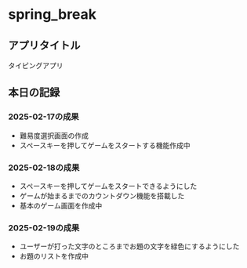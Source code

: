 # spring_break  
## アプリタイトル  
タイピングアプリ  
## 本日の記録  
### 2025-02-17の成果  
* 難易度選択画面の作成  
* スペースキーを押してゲームをスタートする機能作成中  
### 2025-02-18の成果  
* スペースキーを押してゲームをスタートできるようにした  
* ゲームが始まるまでのカウントダウン機能を搭載した  
* 基本のゲーム画面を作成中  
### 2025-02-19の成果  
* ユーザーが打った文字のところまでお題の文字を緑色にするようにした  
* お題のリストを作成中  